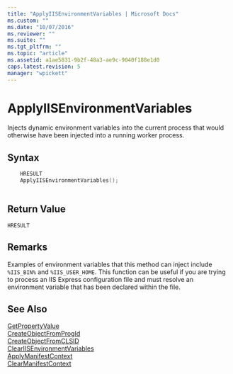 ```yaml
---
title: "ApplyIISEnvironmentVariables | Microsoft Docs"
ms.custom: ""
ms.date: "10/07/2016"
ms.reviewer: ""
ms.suite: ""
ms.tgt_pltfrm: ""
ms.topic: "article"
ms.assetid: a1ae5831-9b2f-48a3-ae9c-9040f188e1d0
caps.latest.revision: 5
manager: "wpickett"
---
```

# ApplyIISEnvironmentVariables
Injects dynamic environment variables into the current process that would otherwise have been injected into a running worker process.  
  
## Syntax  
  
```cpp  
    HRESULT  
    ApplyIISEnvironmentVariables();  
  
```  
  
## Return Value  
 `HRESULT`  
  
## Remarks  
 Examples of environment variables that this method can inject include `%IIS_BIN%` and `%IIS_USER_HOME`. This function can be useful if you are trying to process an IIS Express configuration file and must resolve an environment variable that has been declared within the file.  
  
## See Also  
 [GetPropertyValue](../../\express-api-reference/getpropertyvalue.md)   
 [CreateObjectFromProgId](../../\express-api-reference/createobjectfromprogid.md)   
 [CreateObjectFromCLSID](../../\express-api-reference/createobjectfromclsid.md)   
 [ClearIISEnvironmentVariables](../../\express-api-reference/cleariisenvironmentvariables.md)   
 [ApplyManifestContext](../../\express-api-reference/applymanifestcontext.md)   
 [ClearManifestContext](../../\express-api-reference/clearmanifestcontext.md)